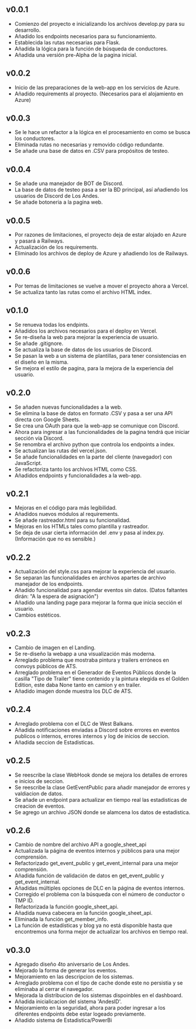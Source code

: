 ## v0.0.1

- Comienzo del proyecto e inicializando los archivos develop.py para su desarrollo.
- Añadido los endpoints necesarios para su funcionamiento.
- Establecida las rutas necesarias para Flask.
- Añadida la lógica para la función de búsqueda de conductores.
- Añadida una versión pre-Alpha de la pagina inicial.

## v0.0.2

- Inicio de las preparaciones de la web-app en los servicios de Azure.
- Añadido requirements al proyecto. (Necesarios para el alojamiento en Azure)

## v0.0.3

- Se le hace un refactor a la lógica en el procesamiento en como se busca los conductores.
- Eliminada rutas no necesarias y removido código redundante.
- Se añade una base de datos en .CSV para propósitos de testeo.

## v0.0.4

- Se añade una manejador de BOT de Discord.
- La base de datos de testeo pasa a ser la BD principal, así añadiendo los usuarios de Discord de Los Andes.
- Se añade botoneria a la pagina web.

## v0.0.5

- Por razones de limitaciones, el proyecto deja de estar alojado en Azure y pasará a Railways.
- Actualización de los requirements.
- Eliminado los archivos de deploy de Azure y añadiendo los de Railways.

## v0.0.6

- Por temas de limitaciones se vuelve a mover el proyecto ahora a Vercel.
- Se actualiza tanto las rutas como el archivo HTML index.

## v0.1.0

- Se renueva todas los endpints.
- Añadidos los archivos necesarios para el deploy en Vercel.
- Se re-diseña la web para mejorar la experiencia de usuario.
- Se añade .gitignore.
- Se actualiza la base de datos de los usuarios de Discord.
- Se pasan la web a un sistema de plantillas, para tener consistencias en el diseño en la misma.
- Se mejora el estilo de pagina, para la mejora de la experiencia del usuario.

## v0.2.0

- Se añaden nuevas funcionalidades a la web.
- Se elimina la base de datos en formato .CSV y pasa a ser una API directa con Google Sheets.
- Se crea una OAuth para que la web-app se comunique con Discord.
- Ahora para ingresar a las funcionalidades de la pagina tendrá que iniciar sección vía Discord.
- Se renombra el archivo python que controla los endpoints a index.
- Se actualizan las rutas del vercel.json.
- Se añade funcionalidades en la parte del cliente (navegador) con JavaScript.
- Se refactoriza tanto los archivos HTML como CSS.
- Añadidos endpoints y funcionalidades a la web-app.

## v0.2.1

- Mejoras en el código para más legibilidad.
- Añadidos nuevos módulos al requirements.
- Se añade rastreador.html para su funcionalidad.
- Mejoras en los HTMLs tales como plantilla y rastreador.
- Se deja de usar cierta información del .env y pasa al index.py. (Información que no es sensible.)

## v0.2.2

- Actualización del style.css para mejorar la experiencia del usuario.
- Se separan las funcionalidades en archivos apartes de archivo manejador de los endpoints.
- Añadido funcionalidad para agendar eventos sin datos. (Datos faltantes dirán: "A la espera de asignación")
- Añadido una landing page para mejorar la forma que inicia sección el usuario.
- Cambios estéticos.

## v0.2.3

- Cambio de imagen en el Landing.
- Se re-diseño la webapp a una visualización más moderna.
- Arreglado problema que mostraba pintura y trailers erróneos en convoys públicos de ATS.
- Arreglado problema en el Generador de Eventos Públicos donde la casilla "Tipo de Trailer" tiene contenido y la pintura elegida es el Golden Edition, este daba None tanto en camion y en trailer.
- Añadido imagen donde muestra los DLC de ATS.

## v0.2.4

- Arreglado problema con el DLC de West Balkans.
- Añadida notificaciones enviadas a Discord sobre errores en eventos publicos o internos, errores internos y log de inicios de seccion.
- Añadida seccion de Estadisticas.

## v0.2.5

- Se reescribe la clase WebHook donde se mejora los detalles de errores e inicios de seccion.
- Se reescribe la clase GetEventPublic para añadir manejador de errores y valdiacion de datos.
- Se añade un endpoint para actualizar en tiempo real las estadisticas de creacion de eventos.
- Se agrego un archivo JSON donde se alamcena los datos de estadistica.

## v0.2.6

- Cambio de nombre del archivo API a google_sheet_api
- Actualizada la página de eventos internos y públicos para una mejor comprensión.
- Refactorizado get_event_public y get_event_internal para una mejor comprensión.
- Añadida función de validación de datos en get_event_public y get_event_internal.
- Añadidas múltiples opciones de DLC en la página de eventos internos.
- Corregido el problema con la búsqueda con el número de conductor o TMP ID.
- Refactorizada la función google_sheet_api.
- Añadida nueva cabecera en la función google_sheet_api.
- Eliminada la función get_member_info.
- La función de estadísticas y blog ya no está disponible hasta que encontremos una forma mejor de actualizar los archivos en tiempo real.

## v0.3.0

- Agregado diseño 4to aniversario de Los Andes.
- Mejorado la forma de generar los eventos.
- Mejoramiento en las descripcion de los sistemas.
- Arreglado problema con el tipo de cache donde este no persistia y se eliminaba al cerrar el navegador.
- Mejorada la distribucion de los sistemas dispoinbles en el dashboard.
- Añadida inicialicacion del sistema 'AndesID'.
- Mejoramiento en la seguridad, ahora para poder ingresar a los diferentes endpoints debe estar logeado previamente.
- Añadido sistema de Estadistica/PowerBi
